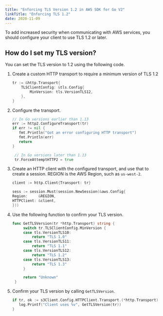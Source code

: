 ```yaml
---
title: "Enforcing TLS Version 1.2 in AWS SDK for Go V2"
linkTitle: "Enforcing TLS 1.2"
date: 2020-11-09
---
```


To add increased security when communicating with AWS services, you should configure your client to use TLS 1.2 or
later.

## How do I set my TLS version?

You can set the TLS version to 1.2 using the following code.

1. Create a custom HTTP transport to require a minimum version of TLS 1.2
   ```go
   tr := &http.Transport{
       TLSClientConfig: &tls.Config{
           MinVersion: tls.VersionTLS12,
       },
   }
   ```
1. Configure the transport.
   ```go
   // In Go versions earlier than 1.13
   err := http2.ConfigureTransport(tr)
   if err != nil {
      fmt.Println("Got an error configuring HTTP transport")
      fmt.Println(err)
      return
   }

    // In Go versions later than 1.13
    tr.ForceAttemptHTTP2 = true
   ```
1. Create an HTTP client with the configured transport, and use that to create a session. REGION is the AWS Region, such
   as `us-west-2`.
   ```go
   client := http.Client{Transport: tr}

   sess := session.Must(session.NewSession(&aws.Config{
   Region:     &REGION,
   HTTPClient: &client,
   }))
   ```

1. Use the following function to confirm your TLS version.
   ```go
   func GetTLSVersion(tr *http.Transport) string {
        switch tr.TLSClientConfig.MinVersion {
        case tls.VersionTLS10:
            return "TLS 1.0"
        case tls.VersionTLS11:
            return "TLS 1.1"
        case tls.VersionTLS12:
            return "TLS 1.2"
        case tls.VersionTLS13:
            return "TLS 1.3"
        }

        return "Unknown"
    }
   ```

5. Confirm your TLS version by calling `GetTLSVersion`.
   ```go
   if tr, ok := s3Client.Config.HTTPClient.Transport.(*http.Transport); ok {
      log.Printf("Client uses %v", GetTLSVersion(tr))
   }
   ```
       
